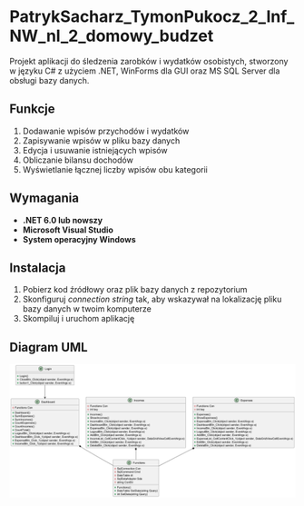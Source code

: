 # PatrykSacharz_TymonPukocz_2_Inf_NW_nl_2_domowy_budzet
Projekt aplikacji do śledzenia zarobków i wydatków osobistych, stworzony w języku C# z użyciem .NET, WinForms dla GUI oraz MS SQL Server dla obsługi bazy danych.
## Funkcje
1. Dodawanie wpisów przychodów i wydatków
2. Zapisywanie wpisów w pliku bazy danych
3. Edycja i usuwanie istniejących wpisów
4. Obliczanie bilansu dochodów
5. Wyświetlanie łącznej liczby wpisów obu kategorii

## Wymagania
- **.NET 6.0 lub nowszy**
- **Microsoft Visual Studio**
- **System operacyjny Windows**
## Instalacja
1. Pobierz kod źródłowy oraz plik bazy danych z repozytorium
2. Skonfiguruj *connection string* tak, aby wskazywał na lokalizację pliku bazy danych w twoim komputerze
3. Skompiluj i uruchom aplikację

   
## Diagram UML
![UML](./Images/UML_Diagram.png)

